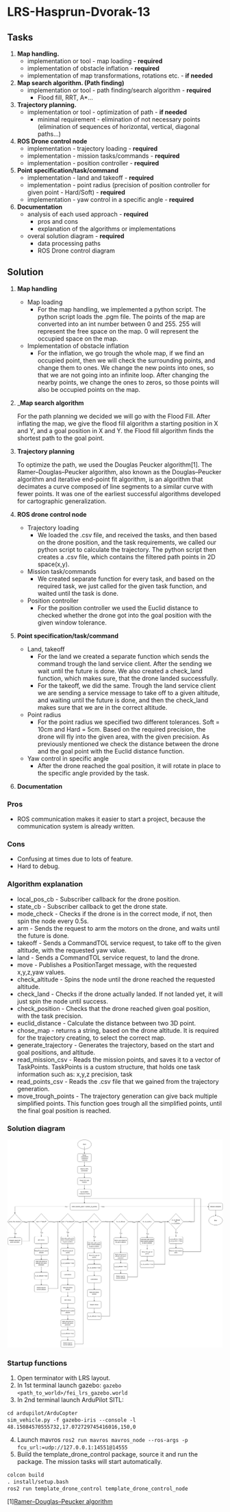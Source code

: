 # LRS-Hasprun-Dvorak-13

## Tasks

1. __Map handling.__
    - implementation or tool - map loading - **required**
    - implementation of obstacle inflation - **required**
    - implementation of map transformations, rotations etc. - **if needed**
2. __Map search algorithm. (Path finding)__
    - implementation or tool - path finding/search algorithm - **required**
        - Flood fill, RRT, A*...
3. __Trajectory planning.__
    - implementation or tool - optimization of path - **if needed**
        - minimal requirement - elimination of not necessary points (elimination of sequences of horizontal, vertical, diagonal paths...)          
4. __ROS Drone control node__
    - implementation - trajectory loading - **required**
    - implementation - mission tasks/commands - **required**
    - implementation - position controller - **required** 
5. __Point specification/task/command__
    - implementation - land and takeoff - **required**
    - implementation - point radius (precision of position controller for given point - Hard/Soft) - **required**
    - implementation - yaw control in a specific angle - **required**
6. __Documentation__ 
    - analysis of each used approach - **required**
        - pros and cons
        - explanation of the algorithms or implementations
    - overal solution diagram - **required**
        - data processing paths
        - ROS Drone control diagram

## Solution


1. __Map handling__
    - Map loading
        - For the map handling, we implemented a python script. The python script loads the .pgm file. The points of the map are converted into an int number between 0 and 255. 255 will represent the free space on the map. 0 will represent the occupied space on the map.  
    - Implementation of obstacle inflation
        - For the inflation, we go trough the whole map, if we find an occupied point, then we will check the surrounding points, and change them to ones. We change the new points into ones, so that we are not going into an infinite loop. After changing the nearby points, we change the ones to zeros, so those points will also be occupied points on the map. 

2. ___Map search algorithm__

    For the path planning we decided we will go with the Flood Fill. After inflating the map, we give the flood fill algorithm a starting position in X and Y, and a goal position in X and Y. the Flood fill algorithm finds the shortest path to the goal point.

3. __Trajectory planning__

    To optimize the path, we used the Douglas Peucker algorithm[1]. The Ramer–Douglas–Peucker algorithm, also known as the Douglas–Peucker algorithm and iterative end-point fit algorithm, is an algorithm that decimates a curve composed of line segments to a similar curve with fewer points. It was one of the earliest successful algorithms developed for cartographic generalization.

4. __ROS drone control node__

    - Trajectory loading
        - We loaded the .csv file, and received the tasks, and then based on the drone position, and the task requirements, we called our python script to calculate the trajectory. The python script then creates a .csv file, which contains the filtered path points in 2D space(x,y).
    - Mission task/commands
        - We created separate function for every task, and based on the required task, we just called for the given task function, and waited until the task is done.
    - Position controller
        - For the position controller we used the Euclid distance to checked whether  the drone got into the goal position with the given window tolerance.

5. __Point specification/task/command__

    - Land, takeoff
        - For the land we created a separate function which sends the command trough the land service client. After the sending we wait until the future is done. We also created a check_land function, which makes sure, that the drone landed successfully.
        - For the takeoff, we did the same. Trough the land service client we are sending a service message to take off to a given altitude, and waiting until the future is done, and then the check_land makes sure that we are in the correct altitude.
    - Point radius
        - For the point radius we specified two different tolerances. Soft = 10cm and Hard = 5cm. Based on the required precision, the drone will fly into the given area, with the given precision. As previously mentioned we check the distance between the drone and the goal point with the Euclid distance function.
    - Yaw control in specific angle
        - After the drone reached the goal position, it will rotate in place to the specific angle provided by the task.

6. __Documentation__

### Pros 
- ROS communication makes it easier to start a project, because the communication system is already written.
### Cons
- Confusing at times due to lots of feature.
- Hard to debug.

### Algorithm explanation
- local_pos_cb - Subscriber callback for the drone position.
- state_cb - Subscriber callback to get the drone state.
- mode_check - Checks if the drone is in the correct mode, if not, then spin the node every 0.5s.
- arm - Sends the request to arm the motors on the drone, and waits until the future is done.
- takeoff - Sends a CommandTOL service request, to take off to the given altitude, with the requested yaw value. 
- land - Sends a CommandTOL service request, to land the drone.
- move - Publishes a PositionTarget message, with the requested x,y,z,yaw values. 
- check_altitude - Spins the node until the drone reached the requested altitude.
- check_land - Checks if the drone actually landed. If not landed yet, it will just spin the node until success.
- check_position - Checks that the drone reached given goal position, with the task precision.
- euclid_distance - Calculate the distance between two 3D point.
- chose_map - returns a string, based on the drone altitude. It is required for the trajectory creating, to select the correct map.
- generate_trajectory - Generates the trajectory, based on the start and goal positions, and altitude.
- read_mission_csv - Reads the mission points, and saves it to a vector of TaskPoints. TaskPoints is a custom structure, that holds one task information such as: x,y,z precision, task
- read_points_csv - Reads the .csv file that we gained from the trajectory generation.
- move_trough_points - The trajectory generation can give back multiple simplified points. This function goes trough all the simplified points, until the final goal position is reached.

### Solution diagram
![Solution diagram](solution_diagram.png)


### Startup functions

1. Open terminator with LRS layout. 
2. In 1st terminal launch gazebo: `gazebo <path_to_world>/fei_lrs_gazebo.world`
3. In 2nd terminal launch ArduPilot SITL: 
```
cd ardupilot/ArduCopter
sim_vehicle.py -f gazebo-iris --console -l 48.15084570555732,17.072729745416016,150,0
```
4. Launch mavros `ros2 run mavros mavros_node --ros-args -p fcu_url:=udp://127.0.0.1:14551@14555`
5. Build the template_drone_control package, source it and run the package. The mission tasks will start automatically.
```
colcon build
. install/setup.bash
ros2 run template_drone_control template_drone_control_node
```

[1][Ramer–Douglas–Peucker algorithm](https://en.wikipedia.org/wiki/Ramer%E2%80%93Douglas%E2%80%93Peucker_algorithm)

